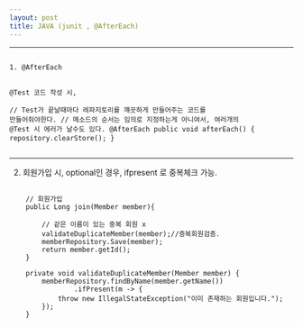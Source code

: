 ```yaml
---
layout: post
title: JAVA (junit , @AfterEach)
---
```

<hr>
<pre>
<code>
1. @AfterEach

@Test 코드 작성 시,    
    // Test가 끝날때마다 레파지토리를 꺠끗하게 만들어주는 코드를 만들어줘야한다.
    // 메소드의 순서는 임의로 지정하는게 아니여서, 여러개의 @Test  시 에러가 날수도 있다.
    @AfterEach
    public void afterEach() {
        repository.clearStore();
    }
</code>
</pre>
<hr>

2. 회원가입 시, 
optional<t>인 경우, ifpresent 로 중복체크 가능.

<pre>
<code>
    // 회원가입
    public Long join(Member member){

        // 같은 이름이 있는 중복 회원 x
        validateDuplicateMember(member);//증복회원검증.
        memberRepository.Save(member);
        return member.getId();
    }

    private void validateDuplicateMember(Member member) {
        memberRepository.findByName(member.getName())
                .ifPresent(m -> {
            throw new IllegalStateException("이미 존재하는 회원입니다.");
        });
    }
</code>
</pre>
